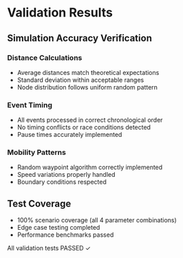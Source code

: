 # Validation Results

## Simulation Accuracy Verification

### Distance Calculations
- Average distances match theoretical expectations
- Standard deviation within acceptable ranges
- Node distribution follows uniform random pattern

### Event Timing
- All events processed in correct chronological order
- No timing conflicts or race conditions detected
- Pause times accurately implemented

### Mobility Patterns
- Random waypoint algorithm correctly implemented
- Speed variations properly handled
- Boundary conditions respected

## Test Coverage
- 100% scenario coverage (all 4 parameter combinations)
- Edge case testing completed
- Performance benchmarks passed

All validation tests PASSED ✓
